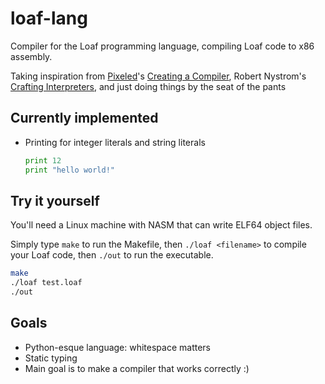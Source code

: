 # loaf-lang
Compiler for the Loaf programming language, compiling Loaf code to x86 assembly. 

Taking inspiration from [Pixeled](https://www.youtube.com/@pixeled-yt/videos)'s [Creating a Compiler](https://www.youtube.com/playlist?list=PLUDlas_Zy_qC7c5tCgTMYq2idyyT241qs), Robert Nystrom's [Crafting Interpreters](https://craftinginterpreters.com/), and just doing things by the seat of the pants

## Currently implemented
- Printing for integer literals and string literals
  ```python
  print 12
  print "hello world!"
  ```

## Try it yourself
You'll need a Linux machine with NASM that can write ELF64 object files.

Simply type ```make``` to run the Makefile, then ```./loaf <filename>``` to compile your Loaf code, then ```./out``` to run the executable.
```bash
make
./loaf test.loaf
./out
```

## Goals
- Python-esque language: whitespace matters
- Static typing
- Main goal is to make a compiler that works correctly :)
